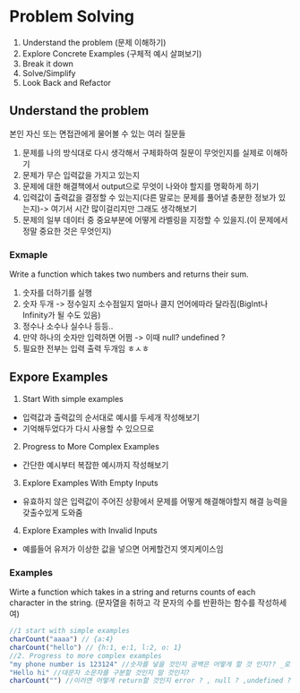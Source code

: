 # Problem Solving

1. Understand the problem (문제 이해하기)
2. Explore Concrete Examples (구체적 예시 살펴보기)
3. Break it down
4. Solve/Simplify
5. Look Back and Refactor

## Understand the problem
본인 자신 또는 면접관에게 물어볼 수 있는 여러 질문들

1. 문제를 나의 방식대로 다시 생각해서 구체화하여 질문이 무엇인지를 실제로 이해하기
2. 문제가 무슨 입력값을 가지고 있는지
3. 문제에 대한 해결책에서 output으로 무엇이 나와야 할지를 명확하게 하기
4. 입력값이 출력값을 결정할 수 있는지(다른 말로는 문제를 풀어낼 충분한 정보가 있는지)-> 여기서 시간 많이걸리지만 그래도 생각해보기
5. 문제의 일부 데이터 중 중요부분에 어떻게 라벨링을 지정할 수 있을지.(이 문제에서 정말 중요한 것은 무엇인지)

### Exmaple
Write a function which takes two numbers and returns their sum.
1. 숫자를 더하기를 실행
2. 숫자 두개 -> 정수일지 소수점일지 얼마나 클지 언어에따라 달라짐(BigInt나 Infinity가 될 수도 있음)
3. 정수나 소수나 실수나 등등..
4. 만약 하나의 숫자만 입력하면 어쩜 -> 이때 null? undefined ?
5. 필요한 전부는 입력 출력 두개임 ㅎㅅㅎ

## Expore Examples
1. Start With simple examples
  - 입력값과 출력값의 순서대로 예시를 두세개 작성해보기
  - 기억해두었다가 다시 사용할 수 있으므로
2. Progress to More Complex Examples
  - 간단한 예시부터 복잡한 예시까지 작성해보기
3. Explore Examples With Empty Inputs
  - 유효하지 않은 입력값이 주어진 상황에서 문제를 어떻게 해결해야할지 해결 능력을 갖출수있게 도와줌
4. Explore Examples with Invalid Inputs
  - 예를들어 유저가 이상한 값을 넣으면 어케할건지 엣지케이스임

### Examples
Wirte a function which takes in a string and returns counts of each character in the string.
(문자열을 취하고 각 문자의 수를 반환하는 함수를 작성하세여)
```javascript
//1 start with simple examples
charCount("aaaa") // {a:4}
charCount("hello") // {h:1, e:1, l:2, o: 1}
//2. Progress to more complex examples
"my phone number is 123124" //숫자를 넣을 것인지 공백은 어떻게 할 것 인지?? _로 처리??
"Hello hi" //대문자 소문자를 구분할 것인지 말 것인지?
charCount("") //이러면 어떻게 return할 것인지 error ? , null ? ,undefined ? 만약 입력값이 이렇다면 ??

```
